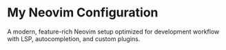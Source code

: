 # My Neovim Configuration
A modern, feature-rich Neovim setup optimized for development workflow with LSP, autocompletion, and custom plugins.

